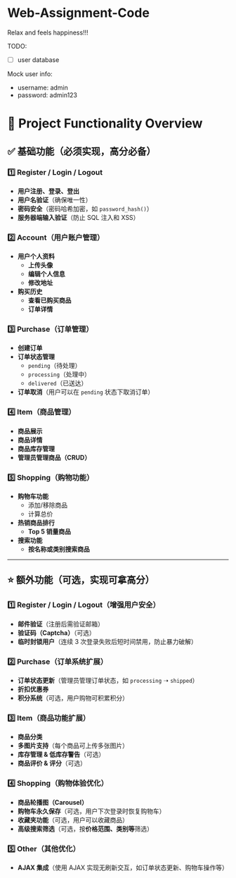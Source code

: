 # Web-Assignment-Code
Relax and feels happiness!!!

TODO:
- [ ] user database

Mock user info:
- username: admin
- password: admin123



# 🛒 Project Functionality Overview

## ✅ 基础功能（必须实现，高分必备）
### 1️⃣ Register / Login / Logout
- **用户注册、登录、登出**
- **用户名验证**（确保唯一性）
- **密码安全**（密码哈希加密，如 `password_hash()`）
- **服务器端输入验证**（防止 SQL 注入和 XSS）

### 2️⃣ Account（用户账户管理）
- **用户个人资料**
  - **上传头像**
  - **编辑个人信息**
  - **修改地址**
- **购买历史**
  - **查看已购买商品**
  - **订单详情**

### 3️⃣ Purchase（订单管理）
- **创建订单**
- **订单状态管理**
  - `pending`（待处理）
  - `processing`（处理中）
  - `delivered`（已送达）
- **订单取消**（用户可以在 `pending` 状态下取消订单）

### 4️⃣ Item（商品管理）
- **商品展示**
- **商品详情**
- **商品库存管理**
- **管理员管理商品（CRUD）**

### 5️⃣ Shopping（购物功能）
- **购物车功能**
  - 添加/移除商品
  - 计算总价
- **热销商品排行**
  - **Top 5 销量商品**
- **搜索功能**
  - **按名称或类别搜索商品**

---

## ⭐ 额外功能（可选，实现可拿高分）
### 1️⃣ Register / Login / Logout（增强用户安全）
- **邮件验证**（注册后需验证邮箱）
- **验证码（Captcha）**（可选）
- **临时封锁用户**（连续 3 次登录失败后短时间禁用，防止暴力破解）

### 2️⃣ Purchase（订单系统扩展）
- **订单状态更新**（管理员管理订单状态，如 `processing` ➝ `shipped`）
- **折扣优惠券**
- **积分系统**（可选，用户购物可积累积分）

### 3️⃣ Item（商品功能扩展）
- **商品分类**
- **多图片支持**（每个商品可上传多张图片）
- **库存管理 & 低库存警告**（可选）
- **商品评价 & 评分**（可选）

### 4️⃣ Shopping（购物体验优化）
- **商品轮播图（Carousel）**
- **购物车永久保存**（可选，用户下次登录时恢复购物车）
- **收藏夹功能**（可选，用户可以收藏商品）
- **高级搜索筛选**（可选，按**价格范围、类别等**筛选）

### 5️⃣ Other（其他优化）
- **AJAX 集成**（使用 AJAX 实现无刷新交互，如订单状态更新、购物车操作等）
